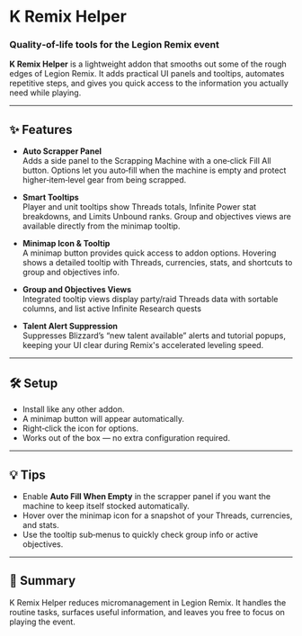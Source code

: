# K Remix Helper

### Quality‑of‑life tools for the Legion Remix event

**K Remix Helper** is a lightweight addon that smooths out some of the rough edges of Legion Remix. It adds practical UI panels and tooltips, automates repetitive steps, and gives you quick access to the information you actually need while playing.

---

## ✨ Features

- **Auto Scrapper Panel**  
  Adds a side panel to the Scrapping Machine with a one‑click Fill All button. Options let you auto‑fill when the machine is empty and protect higher‑item‑level gear from being scrapped.

- **Smart Tooltips**  
  Player and unit tooltips show Threads totals, Infinite Power stat breakdowns, and Limits Unbound ranks. Group and objectives views are available directly from the minimap tooltip.

- **Minimap Icon & Tooltip**  
  A minimap button provides quick access to addon options. Hovering shows a detailed tooltip with Threads, currencies, stats, and shortcuts to group and objectives info.

- **Group and Objectives Views**  
  Integrated tooltip views display party/raid Threads data with sortable columns, and list active Infinite Research quests

- **Talent Alert Suppression**  
  Suppresses Blizzard’s “new talent available” alerts and tutorial popups, keeping your UI clear during Remix's accelerated leveling speed.

---

## 🛠️ Setup

- Install like any other addon.  
- A minimap button will appear automatically.  
- Right‑click the icon for options.  
- Works out of the box — no extra configuration required.

---

## 💡 Tips

- Enable **Auto Fill When Empty** in the scrapper panel if you want the machine to keep itself stocked automatically.  
- Hover over the minimap icon for a snapshot of your Threads, currencies, and stats.  
- Use the tooltip sub‑menus to quickly check group info or active objectives.

---

## 📌 Summary

K Remix Helper reduces micromanagement in Legion Remix. It handles the routine tasks, surfaces useful information, and leaves you free to focus on playing the event.
